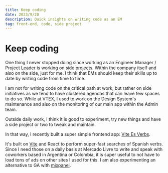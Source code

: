 ```yaml
---
title: Keep coding
date: 2023/9/20
description: Quick insights on writing code as an EM
tag: front-end, code, side project
---
```


# Keep coding

One thing I never stopped doing since working as an Engineer Manager / Project Leader is working on side projects. Within the company itself and also on the side, just for me. I think that EMs should keep their skills up to date by writing code from time to time. 

I am not for writing code on the critical path at work, but rather on side initiatives as we tend to have clustered agendas that can leave few spaces to do so. While at VTEX, I used to work on the Design System's maintenance and also on the monitoring of our main app within the Admin team. 

Outside daily work, I think it is good to experiment, try new things and have a side project or two to tweak and maintain. 

In that way, I recently built a super simple frontend app: [Vite Es Verbs](https://vite-verbs-es.vercel.app/).

It's built on [Vite](https://vitejs.dev/) and React to perform super-fast searches of Spanish verbs. Since I need those on a daily basis at Mercado Livre to write and speak with coworkers based in Argentina or Colombia, it is super useful to not have to load tons of ads on other sites I used for this. I am also experimenting an alternative to GA with [mixpanel](https://mixpanel.com). 

